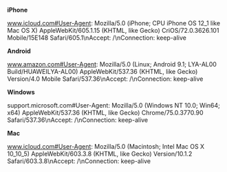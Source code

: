 **iPhone**

www.icloud.com#User-Agent: Mozilla/5.0 (iPhone; CPU iPhone OS 12_1 like Mac OS X) AppleWebKit/605.1.15 (KHTML, like Gecko) CriOS/72.0.3626.101 Mobile/15E148 Safari/605.1\nAccept: /\nConnection: keep-alive

**Android**

www.amazon.com#User-Agent: Mozilla/5.0 (Linux; Android 9.1; LYA-AL00 Build/HUAWEILYA-AL00) AppleWebKit/537.36 (KHTML, like Gecko) Version/4.0 Mobile Safari/537.36\nAccept: /\nConnection: keep-alive

**Windows**

support.microsoft.com#User-Agent: Mozilla/5.0 (Windows NT 10.0; Win64; x64) AppleWebKit/537.36 (KHTML, like Gecko) Chrome/75.0.3770.90 Safari/537.36\nAccept: /\nConnection: keep-alive

**Mac**

www.icloud.com#User-Agent: Mozilla/5.0 (Macintosh; Intel Mac OS X 10_10_5) AppleWebKit/603.3.8 (KHTML, like Gecko) Version/10.1.2 Safari/603.3.8\nAccept: /\nConnection: keep-alive